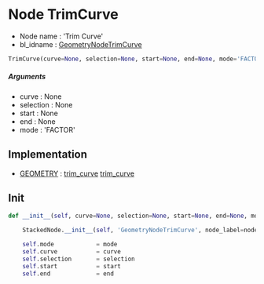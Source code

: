 # Node TrimCurve

- Node name : 'Trim Curve'
- bl_idname : [GeometryNodeTrimCurve](https://docs.blender.org/api/current/bpy.types.GeometryNodeTrimCurve.html)


``` python
TrimCurve(curve=None, selection=None, start=None, end=None, mode='FACTOR', node_label=None, node_color=None)
```
##### Arguments

- curve : None
- selection : None
- start : None
- end : None
- mode : 'FACTOR'

## Implementation

- [GEOMETRY](/docs/GeoNodes/GEOMETRY.md) : [trim_curve](/docs/GeoNodes/GEOMETRY.md#trim_curve) [trim_curve](/docs/GeoNodes/GEOMETRY.md#trim_curve)

## Init

``` python
def __init__(self, curve=None, selection=None, start=None, end=None, mode='FACTOR', node_label=None, node_color=None):

    StackedNode.__init__(self, 'GeometryNodeTrimCurve', node_label=node_label, node_color=node_color)

    self.mode            = mode
    self.curve           = curve
    self.selection       = selection
    self.start           = start
    self.end             = end
```
